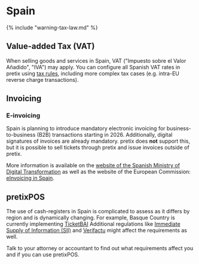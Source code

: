 # Spain

{% include "warning-tax-law.md" %}

## Value-added Tax (VAT)

When selling goods and services in Spain, VAT ("Impuesto sobre el Valor Añadido", "IVA") may apply.
You can configure all Spanish VAT rates in pretix using [tax rules](../../guides/taxes.md), including more complex tax cases (e.g. intra-EU reverse charge transactions).

## Invoicing

### E-invoicing

Spain is planning to introduce mandatory electronic invoicing for business-to-business (B2B) transactions starting in 2026.
Additionally, digital signatures of invoices are already mandatory.
pretix does **not** support this, but it is possible to sell tickets through pretix and issue invoices outside of pretix.

More information is available on the [website of the Spanish Ministry of Digital Transformation](https://www.facturae.gob.es/) as well as the website of the European Commission: [eInvoicing in Spain](https://ec.europa.eu/digital-building-blocks/sites/display/DIGITAL/eInvoicing+in+Spain).

## pretixPOS

The use of cash-registers in Spain is complicated to assess as it differs by region and is dynamically changing.
For example, Basque Country is currently implementing [TicketBAI](https://www.gipuzkoa.eus/es/web/ogasuna/ticketbai)
Additional regulations like [Immediate Supply of Information (SII)](https://sede.agenciatributaria.gob.es/Sede/en_gb/iva/suministro-inmediato-informacion.html) and [Verifactu](https://sede.agenciatributaria.gob.es/Sede/en_gb/iva/sistemas-informaticos-facturacion-verifactu.html) might affect the requirements as well.

Talk to your attorney or accountant to find out what requirements affect you and if you can use pretixPOS.